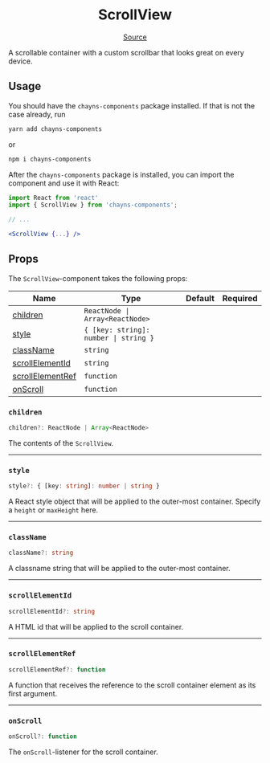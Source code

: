 <h1 align="center">ScrollView</h1>

<p align="center">
    <a href="src/react-chayns-scrollview/component/ScrollView.jsx">Source</a>
</p>

A scrollable container with a custom scrollbar that looks great on every device.

## Usage

You should have the `chayns-components` package installed. If that is not the
case already, run

```bash
yarn add chayns-components
```

or

```bash
npm i chayns-components
```

After the `chayns-components` package is installed, you can import the component
and use it with React:

```jsx
import React from 'react'
import { ScrollView } from 'chayns-components';

// ...

<ScrollView {...} />
```

## Props

The `ScrollView`-component takes the following props:

| Name                                  | Type                                  | Default | Required |
| ------------------------------------- | ------------------------------------- | ------- | :------: |
| [children](#children)                 | `ReactNode \| Array<ReactNode>`       |         |          |
| [style](#style)                       | `{ [key: string]: number \| string }` |         |          |
| [className](#classname)               | `string`                              |         |          |
| [scrollElementId](#scrollelementid)   | `string`                              |         |          |
| [scrollElementRef](#scrollelementref) | `function`                            |         |          |
| [onScroll](#onscroll)                 | `function`                            |         |          |

### `children`

```ts
children?: ReactNode | Array<ReactNode>
```

The contents of the `ScrollView`.

---

### `style`

```ts
style?: { [key: string]: number | string }
```

A React style object that will be applied to the outer-most container. Specify a
`height` or `maxHeight` here.

---

### `className`

```ts
className?: string
```

A classname string that will be applied to the outer-most container.

---

### `scrollElementId`

```ts
scrollElementId?: string
```

A HTML id that will be applied to the scroll container.

---

### `scrollElementRef`

```ts
scrollElementRef?: function
```

A function that receives the reference to the scroll container element as its
first argument.

---

### `onScroll`

```ts
onScroll?: function
```

The `onScroll`-listener for the scroll container.
